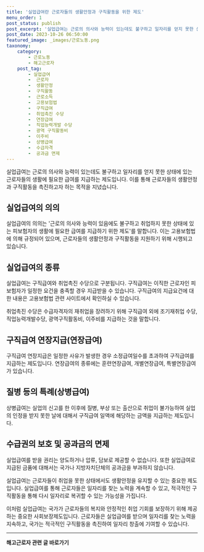 ```yaml
---
title: '실업급여란 근로자들의 생활안정과 구직활동을 위한 제도'
menu_order: 1
post_status: publish
post_excerpt: '실업급여는 근로의 의사와 능력이 있는데도 불구하고 일자리를 얻지 못한 상태에 있는 근로자들의 생활에 필요한 급여를 지급하는 제도입니다. 이를 통해 근로자들의 생활안정과 구직활동을 촉진하고자 하는 목적을 지녔습니다.'
post_date: 2023-10-26 06:50:00
featured_image: _images/근로노동.png
taxonomy:
    category:
        - 근로노동
        - 해고근로자
    post_tag:
        - 실업급여
        -  근로자
        -  생활안정
        -  구직활동
        -  근로소득
        -  고용보험법
        -  구직급여
        -  취업촉진 수당
        -  연장급여
        -  직업능력개발 수당
        -  광역 구직활동비
        -  이주비
        -  상병급여
        -  수급자격
        -  공과금 면제
---
```




실업급여는 근로의 의사와 능력이 있는데도 불구하고 일자리를 얻지 못한 상태에 있는 근로자들의 생활에 필요한 급여를 지급하는 제도입니다. 이를 통해 근로자들의 생활안정과 구직활동을 촉진하고자 하는 목적을 지녔습니다.

## 실업급여의 의의

실업급여의 의의는 '근로의 의사와 능력이 있음에도 불구하고 취업하지 못한 상태에 있는 피보험자의 생활에 필요한 급여를 지급하기 위한 제도'를 말합니다. 이는 고용보험법에 의해 규정되어 있으며, 근로자들의 생활안정과 구직활동을 지원하기 위해 시행되고 있습니다.

## 실업급여의 종류

실업급여는 구직급여와 취업촉진 수당으로 구분됩니다. 구직급여는 이직한 근로자인 피보험자가 일정한 요건을 충족할 경우 지급받을 수 있습니다. 구직급여의 지급요건에 대한 내용은 고용보험법 관련 사이트에서 확인하실 수 있습니다. 

취업촉진 수당은 수급자격자의 재취업을 장려하기 위해 구직급여 외에 조기재취업 수당, 직업능력개발수당, 광역구직활동비, 이주비를 지급하는 것을 말합니다.

## 구직급여 연장지급(연장급여)

구직급여 연장지급은 일정한 사유가 발생한 경우 소정급여일수를 초과하여 구직급여를 지급하는 제도입니다. 연장급여의 종류에는 훈련연장급여, 개별연장급여, 특별연장급여가 있습니다.

## 질병 등의 특례(상병급여)

상병급여는 실업의 신고를 한 이후에 질병, 부상 또는 출산으로 취업이 불가능하여 실업의 인정을 받지 못한 날에 대해서 구직급여 일액에 해당하는 금액을 지급하는 제도입니다.

## 수급권의 보호 및 공과금의 면제

실업급여를 받을 권리는 양도하거나 압류, 담보로 제공할 수 없습니다. 또한 실업급여로 지급된 금품에 대해서는 국가나 지방자치단체의 공과금을 부과하지 않습니다.

실업급여는 근로자들이 취업을 못한 상태에서도 생활안정을 유지할 수 있는 중요한 제도입니다. 실업급여를 통해 근로자들은 일자리를 찾는 노력을 계속할 수 있고, 적극적인 구직활동을 통해 다시 일자리로 복귀할 수 있는 가능성을 가집니다.

이처럼 실업급여는 국가가 근로자들의 복지와 안정적인 취업 기회를 보장하기 위해 제공하는 중요한 사회보장제도입니다. 근로자들은 실업급여를 받으며 일자리를 찾는 노력을 지속하고, 국가는 적극적인 구직활동을 촉진하여 일자리 창출에 기여할 수 있습니다.
<!-- wp:separator -->
<hr class="wp-block-separator has-alpha-channel-opacity"/>
<!-- /wp:separator -->

<!-- wp:group {"backgroundColor":"base","layout":{"type":"constrained"}} -->
<div class="wp-block-group has-base-background-color has-background"><!-- wp:paragraph {"align":"center","fontSize":"medium"} -->
<p class="has-text-align-center has-large-font-size"><strong>해고근로자 관련 글 바로가기</strong></p>
<!-- /wp:paragraph -->


<!-- wp:latest-posts {"categories":[{"id":12660,"count":19,"description":"","link":"https://uknowlaw.com/category/%ed%95%b4%ea%b3%a0%ea%b7%bc%eb%a1%9c%ec%9e%90/","name":"해고근로자","slug":"해고근로자","taxonomy":"category","parent":0,"meta":[],"_links":{"self":[{"href":"https://uknowlaw.com/wp-json/wp/v2/categories/12660"}],"collection":[{"href":"https://uknowlaw.com/wp-json/wp/v2/categories"}],"about":[{"href":"https://uknowlaw.com/wp-json/wp/v2/taxonomies/category"}],"wp:post_type":[{"href":"https://uknowlaw.com/wp-json/wp/v2/posts?categories=12660"}],"curies":[{"name":"wp","href":"https://api.w.org/{rel}","templated":true}]}}],"postsToShow":100,"excerptLength":28,"postLayout":"grid","columns":2,"featuredImageAlign":"left","featuredImageSizeSlug":"large","fontSize":18px} /--></div>
<!-- /wp:group -->
